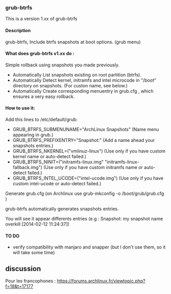 ### grub-btrfs


This is a version 1.xx of grub-btrfs

#### Description

grub-btrfs, Include btrfs snapshots at boot options. (grub menu)

#### What does grub-btrfs v1.xx do :

Simple rollback using snapshots you made previously.

- Automatically List snapshots existing on root partition (btrfs).
- Automatically Detect kernel, initramfs and intel microcode in "/boot" directory on snapshots. (For custon name, see below.)
- Automatically Create corresponding menuentry in grub.cfg , which ensures a very easy rollback.


#### How to use it:

Add this lines to /etc/default/grub:

* GRUB_BTRFS_SUBMENUNAME="ArchLinux Snapshots" 					(Name menu appearing in grub.)
* GRUB_BTRFS_PREFIXENTRY="Snapshot:"        		   			(Add a name ahead your snapshots entries.)
* GRUB_BTRFS_NKERNEL=("vmlinuz-linux") 		 				(Use only if you have custom kernel name or auto-detect failed.)
* GRUB_BTRFS_NINIT=("initramfs-linux.img" "initramfs-linux-fallback.img")	(Use only if you have custom initramfs name or auto-detect failed.)
* GRUB_BTRFS_INTEL_UCODE=("intel-ucode.img") 					(Use only if you have custom intel-ucode or auto-detect failed.)

Generate grub.cfg (on Archlinux use grub-mkconfig -o /boot/grub/grub.cfg )

grub-btrfs automatically generates snapshots entries.

You will see it appear differents entries (e.g : Snapshot: my snapshot name overkill [2014-02-12 11:24:37])


#### TO DO

* verify compatibility with manjaro and snapper (but I don't use them, so it will take some time)



## discussion
Pour les francophones : https://forums.archlinux.fr/viewtopic.php?f=18&t=17177
